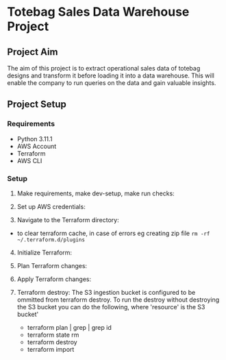 # Totebag Sales Data Warehouse Project

## Project Aim
The aim of this project is to extract operational sales data of totebag designs and transform it before loading it into a data warehouse. This will enable the company to run queries on the data and gain valuable insights.

## Project Setup

### Requirements
- Python 3.11.1
- AWS Account
- Terraform
- AWS CLI

### Setup

1. Make requirements, make dev-setup, make run checks:

2. Set up AWS credentials:

3. Navigate to the Terraform directory:
- to clear terraform cache, in case of errors eg creating zip file 
`rm -rf ~/.terraform.d/plugins`

4. Initialize Terraform:

5. Plan Terraform changes:

6. Apply Terraform changes:

7. Terraform destroy:
    The S3 ingestion bucket is configured to be ommitted from terraform destroy.  To run the destroy without destroying the S3 bucket you can do the following, where 'resource' is the S3 bucket'
    - terraform plan | grep <resource> | grep id 
    - terraform state rm <resource>
    - terraform destroy
    - terraform import <resource> <ID>



